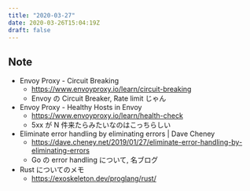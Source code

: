 ```yaml
---
title: "2020-03-27"
date: 2020-03-26T15:04:19Z
draft: false
---
```


## Note

* Envoy Proxy - Circuit Breaking
  * https://www.envoyproxy.io/learn/circuit-breaking
  * Envoy の Circuit Breaker, Rate limit じゃん
* Envoy Proxy - Healthy Hosts in Envoy
  * https://www.envoyproxy.io/learn/health-check
  * 5xx が N 件来たらみたいなのはこっちらしい
* Eliminate error handling by eliminating errors | Dave Cheney
  * https://dave.cheney.net/2019/01/27/eliminate-error-handling-by-eliminating-errors
  * Go の error handling について, 名ブログ
* Rust についてのメモ
  * https://exoskeleton.dev/proglang/rust/
